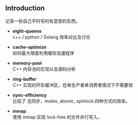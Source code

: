 Introduction
---
记录一些自己平时写的有意思的东西。

- **eight-queens** </br>
c++ / python / Golang 效率对比及讨论

- **cache-optimize** </br>
如何最大限度利用缓存加速程序

- **memory-pool** </br>
C++ 内存池的实现以及源码分析

- **ring-buffer** </br>
C++ 实现的环形缓冲区，在单生产者单消费者情况下不需要锁

- **sync-efficiency** </br>
比较了 无同步，mutex, atomic, spinlock 四种方式的效率。

- **mmap** </br>
使用 mmap 实现 lock-free 的文件并行写入。
